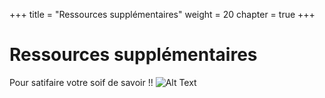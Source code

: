 +++
title = "Ressources supplémentaires"
weight = 20
chapter = true
+++


# Ressources supplémentaires

Pour satifaire votre soif de savoir !!
![Alt Text](https://media.giphy.com/media/8dYmJ6Buo3lYY/giphy.gif?height=500px&width=500px)